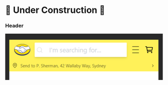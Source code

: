 # 🚧 Under Construction 🚧

### Header
![Header Screenshot](./public/screenshots/header-screenshot.png)